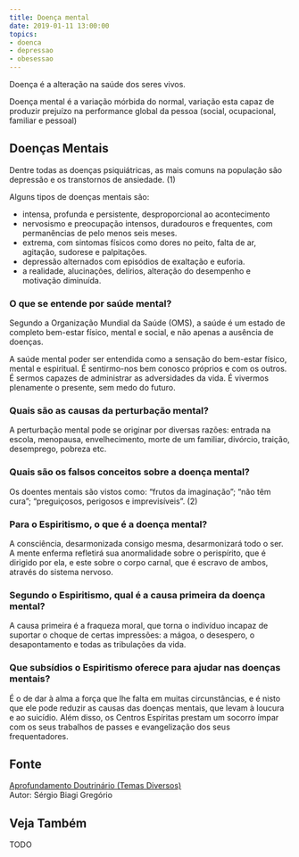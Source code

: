 ```yaml
---
title: Doença mental
date: 2019-01-11 13:00:00
topics: 
- doenca
- depressao
- obesessao
---
```


Doença é a alteração na saúde dos seres vivos.

Doença mental é a variação mórbida do normal, variação esta capaz de
produzir prejuízo na performance global da pessoa (social, ocupacional,
familiar e pessoal)

## Doenças Mentais
Dentre todas as doenças psiquiátricas, as mais comuns na população são
depressão e os transtornos de ansiedade. (1)

Alguns tipos de doenças mentais são:
* intensa, profunda e persistente, desproporcional ao acontecimento
* nervosismo e preocupação intensos, duradouros e frequentes, com permanências de pelo menos seis meses.
* extrema, com sintomas físicos como dores no peito, falta de ar, agitação, sudorese e palpitações.
* depressão alternados com episódios de exaltação e euforia.
* a realidade, alucinações, delírios, alteração do desempenho e motivação diminuída.

### O que se entende por saúde mental?
Segundo a Organização Mundial da Saúde (OMS), a saúde é um estado de
completo bem-estar físico, mental e social, e não apenas a ausência de
doenças.

A saúde mental poder ser entendida como a sensação do bem-estar
físico, mental e espiritual. É sentirmo-nos bem conosco próprios e com
os outros. É sermos capazes de administrar as adversidades da vida. É
vivermos plenamente o presente, sem medo do futuro.

### Quais são as causas da perturbação mental?
A perturbação mental pode se originar por diversas razões: entrada na
escola, menopausa, envelhecimento, morte de um familiar, divórcio,
traição, desemprego, pobreza etc.

### Quais são os falsos conceitos sobre a doença mental?
Os doentes mentais são vistos como: “frutos da imaginação”; “não têm
cura”; “preguiçosos, perigosos e imprevisíveis”. (2)

### Para o Espiritismo, o que é a doença mental?
A consciência, desarmonizada consigo mesma, desarmonizará todo o ser. A
mente enferma refletirá sua anormalidade sobre o perispírito, que é
dirigido por ela, e este sobre o corpo carnal, que é escravo de ambos,
através do sistema nervoso.

### Segundo o Espiritismo, qual é a causa primeira da doença mental?
A causa primeira é a fraqueza moral, que torna o indivíduo incapaz de
suportar o choque de certas impressões: a mágoa, o desespero, o
desapontamento e todas as tribulações da vida.

### Que subsídios o Espiritismo oferece para ajudar nas doenças mentais?
É o de dar à alma a força que lhe falta em muitas circunstâncias, e é
nisto que ele pode reduzir as causas das doenças mentais, que levam à
loucura e ao suicídio. Além disso, os Centros Espíritas prestam um
socorro ímpar com os seus trabalhos de passes e evangelização dos seus
frequentadores.

## Fonte
[Aprofundamento Doutrinário (Temas Diversos)](https://sites.google.com/view/aprofundamentodoutrinario/doença-mental)  
Autor: Sérgio Biagi Gregório

## Veja Também
TODO


